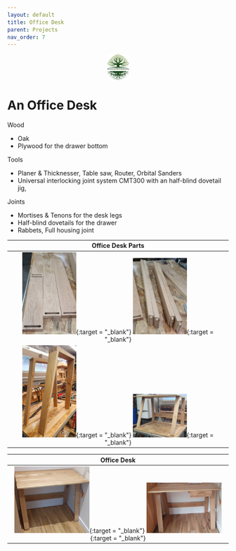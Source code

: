 ```yaml
---
layout: default
title: Office Desk
parent: Projects
nav_order: 7
---
```

<center>
<img src="../media/Lignarius.png" width="10%" height="10%" align="middle"/>
</center>

# An Office Desk

Wood
* Oak
* Plywood for the drawer bottom

Tools
* Planer & Thicknesser, Table saw, Router, Orbital Sanders
* Universal interlocking joint system CMT300 with an half-blind dovetail jig,

Joints
* Mortises & Tenons for the desk legs
* Half-blind dovetails for the drawer
* Rabbets, Full housing joint

|                                                                                                                                               Office Desk Parts                                                                                                                                               |
|:-------------------------------------------------------------------------------------------------------------------------------------------------------------------------------------------------------------------------------------------------------------------------------------------------------------:|
|  [<img alt="image" height="25%" src="/media/Office Desk.jpg" width="25%"/>](https://garlatti.github.io/media/Office%20Desk.jpg){:target = "_blank"}  [<img alt="image" height="25%" src="/media/Office Desk_2.jpg" width="25%"/>](https://garlatti.github.io/media/Office%20Desk_2.jpg){:target = "_blank"}   | 
| [<img alt="image" height="25%" src="/media/Office Desk_3.jpg" width="25%"/>](https://garlatti.github.io/media/Office%20Desk_3.jpg){:target = "_blank"} [<img alt="image" height="25%" src="/media/Office Desk_4.jpg" width="25%"/>](https://garlatti.github.io/media/Office%20Desk_4.jpg){:target = "_blank"} |

|                                                                                                                                                  Office Desk                                                                                                                                                   |
|:--------------------------------------------------------------------------------------------------------------------------------------------------------------------------------------------------------------------------------------------------------------------------------------------------------------:|
| [<img alt="image" height="35%" src="/media/Office Desk_5.jpg" width="35%"/>](https://garlatti.github.io/media/Office%20Desk_5.jpg){:target = "_blank"}  [<img alt="image" height="35%" src="/media/Office Desk_6.jpg" width="35%"/>](https://garlatti.github.io/media/Office%20Desk_6.jpg){:target = "_blank"} |